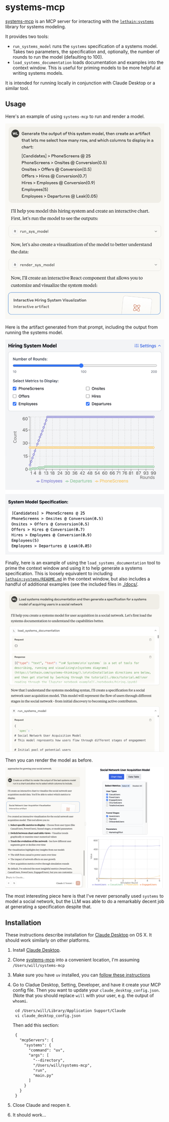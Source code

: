 # systems-mcp

[systems-mcp](https://github.com/lethain/systems-mcp) is an MCP server for interacting with
the [`lethain:systems`](https://github.com/lethain/systems/) library for systems modeling.

It provides two tools:

* `run_systems_model` runs the `systems` specification of a systems model.
    Takes two parameters, the specification and, optionally, the number of
    rounds to run the model (defaulting to 100).
* `load_systems_documentation` loads documentation and examples into the context window.
    This is useful for priming models to be more helpful at writing systems models.

It is intended for running locally in conjunction with Claude Desktop or a similar tool.

## Usage


Here's an example of using `systems-mcp` to run and render a model.

![Example of prompt for  using systems-mcp](docs/systems-mcp-prompt.png)

Here is the artifact generated from that prompt, including the output from
running the systems model.

![Example of artifact for using the output of systems-mcp](docs/systems-mcp-artifact.png)

Finally, here is an example of using the `load_systems_documentation` tool to prime
the context window and using it to help generate a systems specification.
This is loosely equivalent to including [`lethain:systems/README.md`](https://raw.githubusercontent.com/lethain/systems/refs/heads/master/README.md) in the context window,
but also includes a handful of additional examples
(see the included files in [./docs/](./docs/).

![Example prompt of loading documentation into context window](docs/sys-mcp-load-prompt.png)

Then you can render the model as before.

![Example prompt of rendering the generated model](docs/sys-mcp-load-artifact.png)

The most interesting piece here is that I've never personally used `systems` to model a social network,
but the LLM was able to do a remarkably decent job at generating a specification despite that.


## Installation

These instructions describe installation for [Claude Desktop](https://claude.ai/download) on OS X.
It should work similarly on other platforms.

1. Install [Claude Desktop](https://claude.ai/download).
2. Clone [systems-mcp](https://github.com/lethain/systems-mcp) into
    a convenient location, I'm assuming `/Users/will/systems-mcp`
3. Make sure you have `uv` installed, you can [follow these instructions](https://modelcontextprotocol.io/quickstart/server)
4. Go to Cladue Desktop, Setting, Developer, and have it create your MCP config file.
    Then you want to update your `claude_desktop_config.json`.
    (Note that you should replace `will` with your user, e.g. the output of `whoami`.

        cd /Users/will/Library/Application Support/Claude
        vi claude_desktop_config.json

    Then add this section:

        {
          "mcpServers": {
            "systems": {
              "command": "uv",
              "args": [
                "--directory",
                "/Users/will/systems-mcp",
                "run",
                "main.py"
              ]
            }
          }
        }

5. Close Claude and reopen it.
6. It should work...


